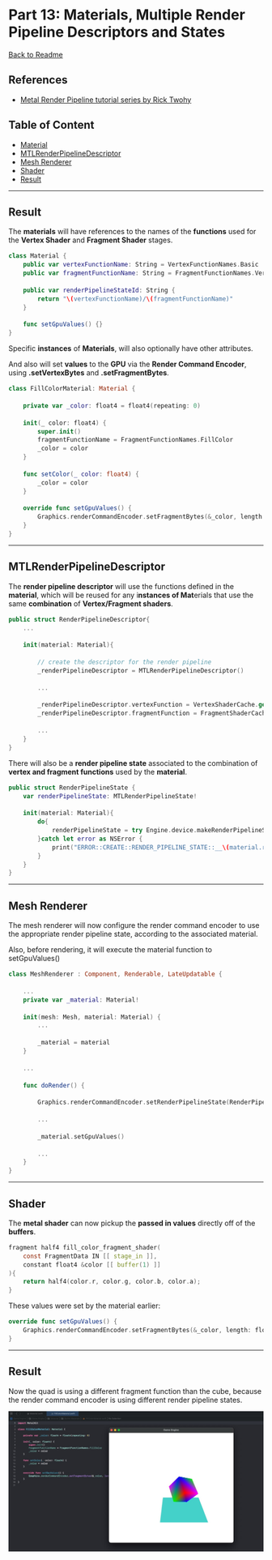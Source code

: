 # Part 13: Materials, Multiple Render Pipeline Descriptors and States

[Back to Readme](../../README.md)

## References

- [Metal Render Pipeline tutorial series by Rick Twohy](https://www.youtube.com/playlist?list=PLEXt1-oJUa4BVgjZt9tK2MhV_DW7PVDsg)

## Table of Content

- [Material](#material)
- [MTLRenderPipelineDescriptor](#mtlrenderpipelinedescriptor)
- [Mesh Renderer](#mesh-renderer)
- [Shader](#shader)
- [Result](#result)

---

## Result

The **materials** will have references to the names of the **functions** used for the **Vertex Shader** and **Fragment Shader** stages.

```swift
class Material {
    public var vertexFunctionName: String = VertexFunctionNames.Basic
    public var fragmentFunctionName: String = FragmentFunctionNames.VertexColor

    public var renderPipelineStateId: String {
        return "\(vertexFunctionName)/\(fragmentFunctionName)"
    }

    func setGpuValues() {}
}
```

Specific **instances** of **Materials**, will also optionally have other attributes.

And also will set **values** to the **GPU** via the **Render Command Encoder**, using **.setVertexBytes** and **.setFragmentBytes**.

```swift
class FillColorMaterial: Material {

    private var _color: float4 = float4(repeating: 0)

    init(_ color: float4) {
        super.init()
        fragmentFunctionName = FragmentFunctionNames.FillColor
        _color = color
    }

    func setColor(_ color: float4) {
        _color = color
    }

    override func setGpuValues() {
        Graphics.renderCommandEncoder.setFragmentBytes(&_color, length: float4.stride, index: 1)
    }
}
```

---

## MTLRenderPipelineDescriptor

The **render pipeline descriptor** will use the functions defined in the **material**, which will be reused for any i**nstances of Mat**erials that use the same **combination** of **Vertex/Fragment shaders**.

```swift
public struct RenderPipelineDescriptor{
    ...

    init(material: Material){

        // create the descriptor for the render pipeline
        _renderPipelineDescriptor = MTLRenderPipelineDescriptor()

        ...

        _renderPipelineDescriptor.vertexFunction = VertexShaderCache.get(material.vertexFunctionName)
        _renderPipelineDescriptor.fragmentFunction = FragmentShaderCache.get(material.fragmentFunctionName)

        ...
    }
}
```

There will also be a **render pipeline state** associated to the combination of **vertex and fragment functions** used by the **material**.

```swift
public struct RenderPipelineState {
    var renderPipelineState: MTLRenderPipelineState!

    init(material: Material){
        do{
            renderPipelineState = try Engine.device.makeRenderPipelineState(descriptor: RenderPipelineDescriptorCache.get(material))
        }catch let error as NSError {
            print("ERROR::CREATE::RENDER_PIPELINE_STATE::__\(material.renderPipelineStateId)__::\(error)")
        }
    }
}
```

---

## Mesh Renderer

The mesh renderer will now configure the render command encoder to use the appropriate render pipeline state, according to the associated material.

Also, before rendering, it will execute the material function to setGpuValues()

```swift
class MeshRenderer : Component, Renderable, LateUpdatable {

    ...
    private var _material: Material!

    init(mesh: Mesh, material: Material) {
        ...

        _material = material
    }

    ...

    func doRender() {

        Graphics.renderCommandEncoder.setRenderPipelineState(RenderPipelineStateCache.get(_material))

        ...

        _material.setGpuValues()

        ...
    }
}
```

---

## Shader

The **metal shader** can now pickup the **passed in values** directly off of the **buffers**.

```c
fragment half4 fill_color_fragment_shader(
    const FragmentData IN [[ stage_in ]],
    constant float4 &color [[ buffer(1) ]]
){
    return half4(color.r, color.g, color.b, color.a);
}
```

These values were set by the material earlier:

```swift
override func setGpuValues() {
    Graphics.renderCommandEncoder.setFragmentBytes(&_color, length: float4.stride, index: 1)
}
```

---

## Result

Now the quad is using a different fragment function than the cube, because the render command encoder is using different render pipeline states.

![Picture](./1.jpg)
